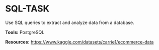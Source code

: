 # SQL-TASK
Use SQL queries to extract and analyze data from a database.

**Tools:** PostgreSQL 

**Resources:** https://www.kaggle.com/datasets/carrie1/ecommerce-data

